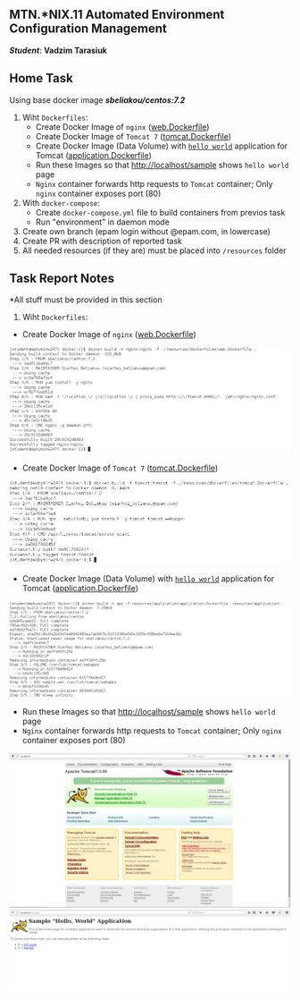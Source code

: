 MTN.*NIX.11 Automated Environment Configuration Management
---

***Student***: __Vadzim Tarasiuk__

Home Task
---

Using base docker image ***sbeliakou/centos:7.2***

1. Wiht ```Dockerfiles```:
    - Create Docker Image of ```nginx``` ([web.Dockerfile](/web.Dockerfile))
    - Create Docker Image of ```Tomcat 7``` ([tomcat.Dockerfile](/tomcat.Dockerfile))
    - Create Docker Image (Data Volume) with [```hello world```](https://tomcat.apache.org/tomcat-7.0-doc/appdev/sample/sample.war) application for Tomcat ([application.Dockerfile](application.Dockerfile))
    - Run these Images so that [http://localhost/sample](http://localhost/sample) shows ```hello world``` page
    - ```Nginx``` container forwards http requests to ```Tomcat``` container; Only ```nginx``` container exposes port (80)
2. With ```docker-compose```:
    - Create ```docker-compose.yml``` file to build containers from previos task
    - Run "environment" in daemon mode
3. Create own branch (epam login without @epam.com, in lowercase)
4. Create PR with description of reported task
6. All needed resources (if they are) must be placed into ```/resources``` folder

Task Report Notes
---
*All stuff must be provided in this section
1. Wiht ```Dockerfiles```:

 * Create Docker Image of ```nginx``` ([web.Dockerfile](resources/web/web.Dockerfile))
<img src="resources/img/1-3.png">

 * Create Docker Image of ```Tomcat 7``` ([tomcat.Dockerfile](resources/tomcat/tomcat.Dockerfile))
<img src="resources/img/1-2.png">

 * Create Docker Image (Data Volume) with [```hello world```](https://tomcat.apache.org/tomcat-7.0-doc/appdev/sample/sample.war) application for Tomcat ([application.Dockerfile](resources/datavolume/application.Dockerfile))
<img src="resources/img/1-6.png">

* Run these Images so that [http://localhost/sample](http://localhost/sample) shows ```hello world``` page
* ```Nginx``` container forwards http requests to ```Tomcat``` container; Only ```nginx``` container exposes port (80)
<img src="resources/img/1-1.png">
<img src="resources/img/1-7.png">
